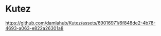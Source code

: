 # Kutez



https://github.com/damlahub/Kutez/assets/69016971/6f848de2-4b78-4693-a063-e822a26301a8


